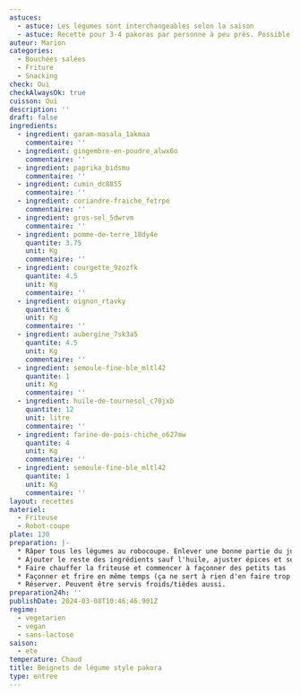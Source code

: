 ```yaml
---
astuces:
  - astuce: Les légumes sont interchangeables selon la saison
  - astuce: Recette pour 3-4 pakoras par personne à peu près. Possible de les faire plus petits pour qu'ils cuisent plus vite aussi. Bien prévoir du temps pour la friture, pas trop possible à faire pendant le service en flux tendu.
auteur: Marion
categories:
  - Bouchées salées
  - Friture
  - Snacking
check: Oui
checkAlwaysOk: true
cuisson: Oui
description: ''
draft: false
ingredients:
  - ingredient: garam-masala_1akmaa
    commentaire: ''
  - ingredient: gingembre-en-poudre_alwx6o
    commentaire: ''
  - ingredient: paprika_bidsmu
    commentaire: ''
  - ingredient: cumin_dc8855
    commentaire: ''
  - ingredient: coriandre-fraiche_fetrpe
    commentaire: ''
  - ingredient: gros-sel_5dwrvm
    commentaire: ''
  - ingredient: pomme-de-terre_18dy4e
    quantite: 3.75
    unit: Kg
    commentaire: ''
  - ingredient: courgette_9zozfk
    quantite: 4.5
    unit: Kg
    commentaire: ''
  - ingredient: oignon_rtavky
    quantite: 6
    unit: Kg
    commentaire: ''
  - ingredient: aubergine_7sk3a5
    quantite: 4.5
    unit: Kg
    commentaire: ''
  - ingredient: semoule-fine-ble_mltl42
    quantite: 1
    unit: Kg
    commentaire: ''
  - ingredient: huile-de-tournesol_c70jxb
    quantite: 12
    unit: litre
    commentaire: ''
  - ingredient: farine-de-pois-chiche_o627mw
    quantite: 4
    unit: Kg
    commentaire: ''
  - ingredient: semoule-fine-ble_mltl42
    quantite: 1
    unit: Kg
    commentaire: ''
layout: recettes
materiel:
  - Friteuse
  - Robot-coupe
plate: 130
preparation: |-
  * Râper tous les légumes au robocoupe. Enlever une bonne partie du jus.
  * Ajouter le reste des ingrédients sauf l'huile, ajuster épices et sel au gout. La texture doit être celle d'une pâte à beignet. On peut façonner un pakora mais il s'affaise et en met un peu partout
  * Faire chauffer la friteuse et commencer à façonner des petits tas
  * Façonner et frire en même temps (ça ne sert à rien d'en faire trop à l'avance, ils se délitent) - environ 5 minutes par fournée, une dizaine par bac de friture
  * Réserver. Peuvent être servis froids/tièdes aussi.
preparation24h: ''
publishDate: 2024-03-08T10:46:46.901Z
regime:
  - vegetarien
  - vegan
  - sans-lactose
saison:
  - ete
temperature: Chaud
title: Beignets de légume style pakora
type: entree
---
```

